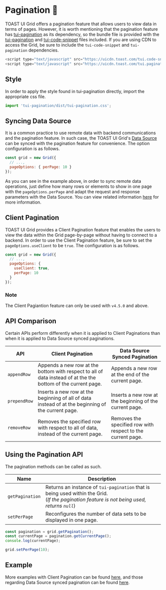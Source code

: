 # Pagination 📖

TOAST UI Grid offers a pagination feature that allows users to view data in terms of pages. However, it is worth mentioning that the pagination feature has [tui-pagination](https://github.com/nhn/tui.pagination) as its dependency, so the bundle file is provided with the [tui-pagination](https://github.com/nhn/tui.pagination) and [tui-code-snippet](https://github.com/nhn/tui.code-snippet) files included. If you are using CDN to access the Grid, be sure to include the `tui-code-snippet` and `tui-pagination` dependencies. 

```js
<script type="text/javascript" src="https://uicdn.toast.com/tui.code-snippet/v1.5.0/tui-code-snippet.js"></script>
<script type="text/javascript" src="https://uicdn.toast.com/tui.pagination/v3.3.0/tui-pagination.js"></script>
```

## Style

In order to apply the style found in tui-pagination directly, import the appropriate css file. 

```js
import 'tui-pagination/dist/tui-pagination.css';
```

## Syncing Data Source

It is a common practice to use remote data with backend communications and the pagination feature. In such case, the TOAST UI Grid's [Data Source](https://github.com/nhn/tui.grid/blob/master/packages/toast-ui.grid/docs/en/data-source.md) can be synced with the pagination feature for convenience. The option configuration is as follows. 

```js
const grid = new Grid({
  // ...,
  pageOptions: { perPage: 10 }
});
```

As you can see in the example above, in order to sync remote data operations, just define how many rows or elements to show in one page with the `pageOptions.perPage` and adapt the request and response parameters with the Data Source. You can view related information [here](https://github.com/nhn/tui.grid/blob/master/packages/toast-ui.grid/docs/en/data-source.md) for more information.

## Client Pagination 

TOAST UI Grid provides a Client Pagination feature that enables the users to view the data within the Grid page-by-page without having to connect to a backend. In order to use the Client Pagination feature, be sure to set the `pageOptions.useClient` to be `true`. The configuration is as follows. 

```js
const grid = new Grid({
  // ...,
  pageOptions: {
    useClient: true,
    perPage: 10
  }
});
```
### Note

The Client Pagiantion feature can only be used with `v4.5.0` and above. 

## API Comparison

Certain APIs perform differently when it is applied to Client Paginations than when it is applied to Data Source synced paginations. 

| API | Client Pagination | Data Source Synced Pagination |
| --- | --- | --- |
| `appendRow` | Appends a new row at the bottom with respect to all of data instead of at the the bottom of the current page. | Appends a new row at the end of the current page. |
| `prependRow` | Inserts a new row at the beginning of all of data instead of at the beginning of the current page. | Inserts a new row at the beginning of the current page. |
| `removeRow` | Removes the specified row with respect to all of data, instead of the current page. | Removes the specified row with respect to the current page. |

## Using the Pagination API

The pagination methods can be called as such. 

| Name | Description |
| --- | --- |
| `getPagination` | Returns an instance of `tui-pagination` that is being used within the Grid. <br>(*If the pagination feature is not being used, returns `null`*) | 
| `setPerPage` | Reconfigures the number of data sets to be displayed in one page. |

```js
const pagination = grid.getPagination();
const currentPage = pagination.getCurrentPage();
console.log(currentPage);

grid.setPerPage(10);
```

## Example

More examples with Client Pagination can be found [here](http://nhn.github.io/tui.grid/latest/tutorial-example23-client-pagination), and those regarding Data Source synced pagination can be found [here](https://nhn.github.io/tui.grid/latest/tutorial-example10-data-source).
